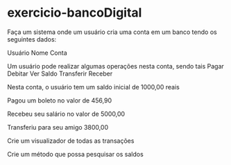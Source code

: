 # exercicio-bancoDigital
Faça um sistema onde um usuário cria uma conta em um banco tendo os seguintes dados:

Usuário
Nome
Conta

Um usuário pode realizar algumas operações nesta conta, sendo tais
Pagar
Debitar
Ver Saldo
Transferir
Receber

Nesta conta, o usuário tem um saldo inicial de 1000,00 reais

Pagou um boleto no valor de 456,90

Recebeu seu salário no valor de 5000,00

Transferiu para seu amigo 3800,00

Crie um visualizador de todas as transações

Crie um método que possa pesquisar os saldos
